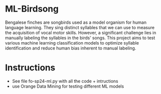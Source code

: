 # ML-Birdsong

Bengalese finches are songbirds used as a model organism for human language learning. They sing distinct syllables that we can use to measure the acquisition of vocal motor skills. However, a significant challenge lies in manually labeling the syllables in the birds' songs. This project aims to test various machine learning classification models to optimize syllable identification and reduce human bias inherent to manual labeling.

# Instructions

- See file fo-sp24-ml.py with all the code + intructions
- use Orange Data Mining for testing different ML models
